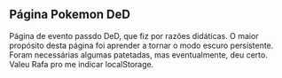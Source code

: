 ## Página Pokemon DeD

Página de evento passdo DeD, que fiz por razões didáticas. O maior propósito desta página foi aprender a tornar o modo escuro persistente. Foram necessárias algumas patetadas, mas eventualmente, deu certo. Valeu Rafa pro me indicar localStorage.
